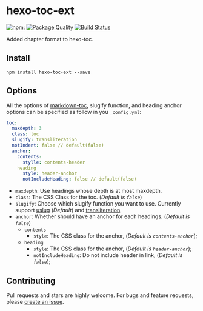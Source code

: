 # hexo-toc-ext
[![npm:](https://img.shields.io/npm/v/hexo-toc-ext.svg?style=flat-square)](https://www.npmjs.com/packages/hexo-toc-ext)
[![Package Quality](http://npm.packagequality.com/shield/hexo-toc-ext.svg)](http://packagequality.com/#?package=hexo-toc-ext)
[![Build Status](https://travis-ci.org/shunitoh/hexo-toc-ext.svg?branch=master)](https://travis-ci.org/shunitoh/hexo-toc-ext)

Added chapter format to hexo-toc.

## Install

```node
npm install hexo-toc-ext --save
```

## Options

All the options of [markdown-toc](https://github.com/jonschlinkert/markdown-toc),
slugify function, and heading anchor options can be specified as follow in you `_config.yml`:

```yaml
toc:
  maxdepth: 3
  class: toc
  slugify: transliteration
  notIndent: false // default(false)
  anchor:
    contents:
      stylle: contents-header
    heading
      style: header-anchor
      notIncludeHeading: false // default(false)
```

- `maxdepth`: Use headings whose depth is at most maxdepth.
- `class`: The CSS Class for the toc. (*Default is `false`*)
- `slugify`: Choose which slugify function you want to use. Currently support [uslug](https://github.com/jeremys/uslug) (*Default*) and [transliteration](https://github.com/andyhu/node-transliteration).
- `anchor`: Whether should have an anchor for each headings. (*Default is `false`*)
    - `contents`
        - `style`: The CSS class for the anchor, (*Default is `contents-anchor`*);
    - `heading`
        - `style`: The CSS class for the anchor, (*Default is `header-anchor`*);
        - `notIncludeHeading`: Do not include header in link, (*Default is `false`*);

## Contributing

Pull requests and stars are highly welcome.
For bugs and feature requests, please [create an issue](https://github.com/bubkoo/hexo-toc-ext/issues/new).

